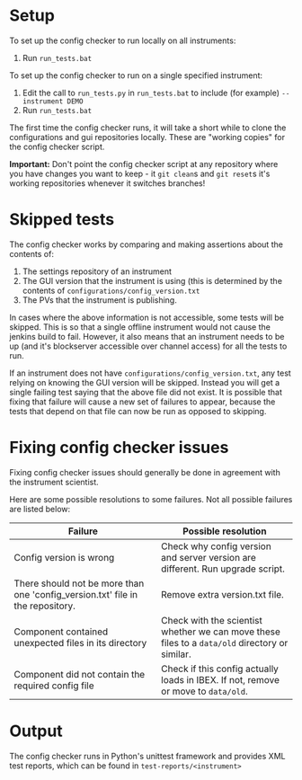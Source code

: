 # Setup

To set up the config checker to run locally on all instruments:
1. Run `run_tests.bat`

To set up the config checker to run on a single specified instrument:
1. Edit the call to `run_tests.py` in `run_tests.bat` to include (for example) `--instrument DEMO`
1. Run `run_tests.bat`

The first time the config checker runs, it will take a short while to clone the configurations and gui repositories locally. These are "working copies" for the config checker script. 

**Important:** Don't point the config checker script at any repository where you have changes you want to keep - it `git clean`s and `git reset`s it's working repositories whenever it switches branches!

# Skipped tests

The config checker works by comparing and making assertions about the contents of:
1. The settings repository of an instrument
1. The GUI version that the instrument is using (this is determined by the contents of `configurations/config_version.txt`
1. The PVs that the instrument is publishing.

In cases where the above information is not accessible, some tests will be skipped. This is so that a single offline instrument would not cause the jenkins build to fail. However, it also means that an instrument needs to be up (and it's blockserver accessible over channel access) for all the tests to run.

If an instrument does not have `configurations/config_version.txt`, any test relying on knowing the GUI version will be skipped. Instead you will get a single failing test saying that the above file did not exist. It is possible that fixing that failure will cause a new set of failures to appear, because the tests that depend on that file can now be run as opposed to skipping.

# Fixing config checker issues

Fixing config checker issues should generally be done in agreement with the instrument scientist.

Here are some possible resolutions to some failures. Not all possible failures are listed below:

| Failure | Possible resolution |
| ------ | ----  |
| Config version is wrong | Check why config version and server version are different. Run upgrade script. |
| There should not be more than one 'config_version.txt' file in the repository. | Remove extra version.txt file. |
| Component <blah> contained unexpected files in its directory | Check with the scientist whether we can move these files to a `data/old` directory or similar. |
| Component <blah> did not contain the required config file <blah> | Check if this config actually loads in IBEX. If not, remove or move to `data/old`. |


# Output

The config checker runs in Python's unittest framework and provides XML test reports, which can be found in `test-reports/<instrument>`